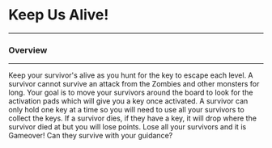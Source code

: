 # Keep Us Alive!
---
### Overview
---
Keep your survivor's alive as you hunt for the key to escape each level. A survivor cannot survive an attack from the Zombies and other monsters for long. Your goal is to move your survivors around the board to look for the activation pads which will give you a key once activated. A survivor can only hold one key at a time so you will need to use all your survivors to collect the keys. If a survivor dies, if they have a key, it will drop where the survivor died at but you will lose points. Lose all your survivors and it is Gameover! Can they survive with your guidance?